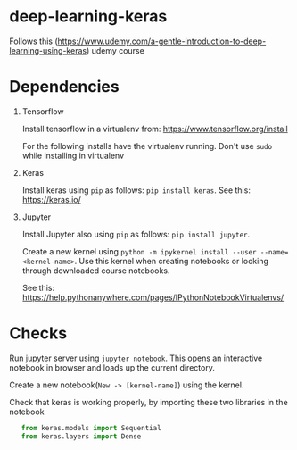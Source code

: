 # deep-learning-keras
Follows this (https://www.udemy.com/a-gentle-introduction-to-deep-learning-using-keras) udemy course

# Dependencies
1. Tensorflow 
    
    Install tensorflow in a virtualenv from: https://www.tensorflow.org/install

    For the following installs have the virtualenv running. Don't use `sudo` while installing in virtualenv
    
2. Keras

    Install keras using `pip` as follows: `pip install keras`. See this: https://keras.io/
    
3. Jupyter

    Install Jupyter also using `pip` as follows: `pip install jupyter`. 
    
    Create a new kernel using `python -m ipykernel install --user --name=<kernel-name>`. Use this kernel when creating notebooks or looking through downloaded course notebooks.
    
    See this: https://help.pythonanywhere.com/pages/IPythonNotebookVirtualenvs/
    
# Checks
Run jupyter server using `jupyter notebook`. This opens an interactive notebook in browser and loads up the current directory.

Create a new notebook(`New -> [kernel-name]`) using the kernel.

Check that keras is working properly, by importing these two libraries in the notebook

```python
   from keras.models import Sequential
   from keras.layers import Dense
```




    
    
